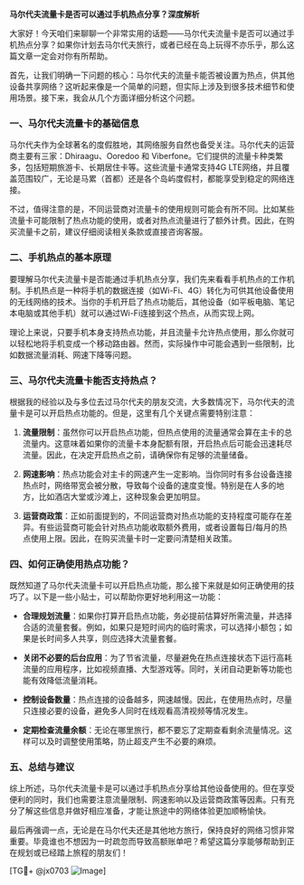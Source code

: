 **马尔代夫流量卡是否可以通过手机热点分享？深度解析**

大家好！今天咱们来聊聊一个非常实用的话题——马尔代夫流量卡是否可以通过手机热点分享？如果你计划去马尔代夫旅行，或者已经在岛上玩得不亦乐乎，那么这篇文章一定会对你有所帮助。

首先，让我们明确一下问题的核心：马尔代夫的流量卡能否被设置为热点，供其他设备共享网络？这听起来像是一个简单的问题，但实际上涉及到很多技术细节和使用场景。接下来，我会从几个方面详细分析这个问题。

### 一、马尔代夫流量卡的基础信息

马尔代夫作为全球著名的度假胜地，其网络服务自然也备受关注。马尔代夫的运营商主要有三家：Dhiraagu、Ooredoo 和 Viberfone。它们提供的流量卡种类繁多，包括短期旅游卡、长期居住卡等。这些流量卡通常支持4G LTE网络，并且覆盖范围较广，无论是马累（首都）还是各个岛屿度假村，都能享受到稳定的网络连接。

不过，值得注意的是，不同运营商对流量卡的使用规则可能会有所不同。比如某些流量卡可能限制了热点功能的使用，或者对热点流量进行了额外计费。因此，在购买流量卡之前，建议仔细阅读相关条款或直接咨询客服。

### 二、手机热点的基本原理

要理解马尔代夫流量卡是否能通过手机热点分享，我们先来看看手机热点的工作机制。手机热点是一种将手机的数据连接（如Wi-Fi、4G）转化为可供其他设备使用的无线网络的技术。当你的手机开启了热点功能后，其他设备（如平板电脑、笔记本电脑或其他手机）就可以通过Wi-Fi连接到这个热点，从而实现上网。

理论上来说，只要手机本身支持热点功能，并且流量卡允许热点使用，那么你就可以轻松地将手机变成一个移动路由器。然而，实际操作中可能会遇到一些限制，比如数据流量消耗、网速下降等问题。

### 三、马尔代夫流量卡能否支持热点？

根据我的经验以及与多位去过马尔代夫的朋友交流，大多数情况下，马尔代夫的流量卡是可以开启热点功能的。但是，这里有几个关键点需要特别注意：

1. **流量限制**：虽然你可以开启热点功能，但热点使用的流量通常会算在主卡的总流量内。这意味着如果你的流量卡本身配额有限，开启热点后可能会迅速耗尽流量。因此，在决定开启热点之前，请确保你有足够的流量储备。

2. **网速影响**：热点功能会对主卡的网速产生一定影响。当你同时有多台设备连接热点时，网络带宽会被分散，导致每个设备的速度变慢。特别是在人多的地方，比如酒店大堂或沙滩上，这种现象会更加明显。

3. **运营商政策**：正如前面提到的，不同运营商对热点功能的支持程度可能存在差异。有些运营商可能会针对热点功能收取额外费用，或者设置每日/每月的热点使用上限。因此，在购买流量卡时一定要问清楚相关政策。

### 四、如何正确使用热点功能？

既然知道了马尔代夫流量卡可以开启热点功能，那么接下来就是如何正确使用的技巧了。以下是一些小贴士，可以帮助你更好地利用这一功能：

- **合理规划流量**：如果你打算开启热点功能，务必提前估算好所需流量，并选择合适的流量套餐。例如，如果只是短时间内的临时需求，可以选择小额包；如果是长时间多人共享，则应选择大流量套餐。
  
- **关闭不必要的后台应用**：为了节省流量，尽量避免在热点连接状态下运行高耗流量的应用程序，比如视频直播、大型游戏等。同时，关闭自动更新等功能也能有效降低流量消耗。

- **控制设备数量**：热点连接的设备越多，网速越慢。因此，在使用热点时，尽量只连接必要的设备，避免多人同时在线观看高清视频等情况发生。

- **定期检查流量余额**：无论在哪里旅行，都不要忘了定期查看剩余流量情况。这样可以及时调整使用策略，防止超支产生不必要的麻烦。

### 五、总结与建议

综上所述，马尔代夫流量卡是可以通过手机热点分享给其他设备使用的。但在享受便利的同时，我们也需要注意流量限制、网速影响以及运营商政策等因素。只有充分了解这些信息并做好相应准备，才能让旅途中的网络体验更加顺畅愉快。

最后再强调一点，无论是在马尔代夫还是其他地方旅行，保持良好的网络习惯非常重要。毕竟谁也不想因为一时疏忽而导致高额账单吧？希望这篇分享能够帮助到正在规划或已经踏上旅程的朋友们！

[TG💪+ @jx0703 ![Image](https://github.com/user-attachments/assets/dbca1d08-cadb-493c-b0ec-ad6f7a83f270)]